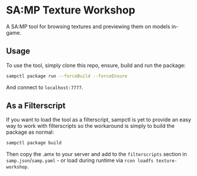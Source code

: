 # SA:MP Texture Workshop

A SA:MP tool for browsing textures and previewing them on models in-game.

## Usage

To use the tool, simply clone this repo, ensure, build and run the package:

```bash
sampctl package run --forceBuild --forceEnsure
```

And connect to `localhost:7777`.

## As a Filterscript

If you want to load the tool as a filterscript, sampctl is yet to provide an easy way to work with filterscripts so the workaround is simply to build the package as normal:

```bash
sampctl package build
```

Then copy the .amx to your server and add to the `filterscripts` section in `samp.json`/`samp.yaml` - or load during runtime via `rcon loadfs texture-workshop`.
